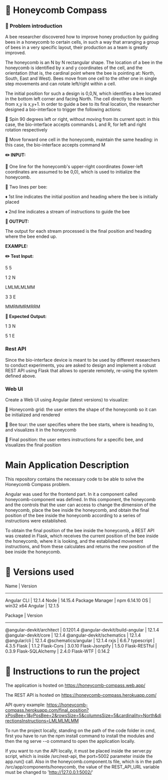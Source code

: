 # :honeybee: Honeycomb Compass
### :page_with_curl: Problem introduction

A bee researcher discovered how to improve honey production by guiding bees in a honeycomb to certain cells, in such a way that arranging a group of bees in a very specific layout, their production as a team is greatly improved.

The honeycomb is an N by N rectangular shape. The location of a bee in the honeycomb is identified by x and y coordinates of the cell, and the orientation (that is, the cardinal point where the bee is pointing at: North, South, East and West). Bees move from one cell to the other one in single step movements and can rotate left/right within a cell.

The initial position for such a design is 0,0,N, which identifies a bee located in the bottom left corner and facing North. The cell directly to the North from x,y is x,y+1.
In order to guide a bee to its final location, the researcher designed a bio-interface to trigger the following actions:

:small_blue_diamond: Spin 90 degrees left or right, without moving from its current spot: in this case, the bio-interface accepts commands L and R, for left and right rotation respectively

:small_blue_diamond: Move forward one cell in the honeycomb, maintain the same heading: in this case, the bio-interface accepts command M

**:pencil2: INPUT:**

:small_blue_diamond: One line for the honeycomb's upper-right coordinates (lower-left coordinates are assumed to be 0,0), which is used to initialize the honeycomb.

:small_blue_diamond: Two lines per bee:

:diamonds: 1st line indicates the initial position and heading where the bee is initially placed

:diamonds: 2nd line indicates a stream of instructions to guide the bee

**:pencil: OUTPUT:**

The output for each stream processed is the final position and heading where the bee ended up.
 
**EXAMPLE:**
 
**:pencil2: Test Input:**
 
5 5

1 2 N

LMLMLMLMM

3 3 E

MMRMMRMRRM
 
**:pencil: Expected Output:**
 
1 3 N

5 1 E

### Rest API
Since the bio-interface device is meant to be used by different researchers to conduct experiments, you are asked to design and implement a robust REST API using Flask that allows to operate remotely, re-using the system defined above.
 
### Web UI
Create a Web UI using Angular (latest versions) to visualize:

:small_blue_diamond: Honeycomb grid: the user enters the shape of the honeycomb so it can be initialized and rendered

:small_blue_diamond: Bee tour: the user specifies where the bee starts, where is heading to, and visualizes it in the honeycomb

:small_blue_diamond: Final position: the user enters instructions for a specific bee, and visualizes the final position

# Main Application Description
This repository contains the necessary code to be able to solve the Honeycomb Compass problem. 

Angular was used for the frontend part. In it a component called honeycomb-component was defined. In this component, the honeycomb and the controls that the user can access to change the dimension of the honeycomb, place the bee inside the honeycomb, and obtain the final position of the bee inside the honeycomb according to a series of instructions were established.

To obtain the final position of the bee inside the honeycomb, a REST API was created in Flask, which receives the current position of the bee inside the honeycomb, where it is looking, and the established movement instructions, and from these calculates and returns the new position of the bee inside the honeycomb. 

# :hammer: Versions used
   Name               |      Version
- - - - - - - - - - - - - - - - - - - - - - -
   Angular CLI        |      12.1.4
   Node               |      14.15.4
   Package Manager    |    npm 6.14.10
   OS                 |     win32 x64
   Angular            |      12.1.5
 
   Package                          |               Version
- - - - - - - - - - - - - - - - - - - - - - - - - - - - - - - - - - - - -
   @angular-devkit/architect        |               0.1201.4
   @angular-devkit/build-angular    |               12.1.4
   @angular-devkit/core             |               12.1.4
   @angular-devkit/schematics       |               12.1.4
   @angular/cli                     |               12.1.4
   @schematics/angular              |               12.1.4
   rxjs                             |               6.6.7
   typescript                       |               4.3.5
   Flask                            |               1.1.2
   Flask-Cors                       |               3.0.10
   Flask-Jsonpify                   |               1.5.0
   Flask-RESTful                    |               0.3.9
   Flask-SQLAlchemy                 |               2.4.0
   Flask-WTF                        |               0.14.2

# :link: Instructions to run the project
The application is hosted on https://honeycomb-compass.web.app/ 

The REST API is hosted on https://honeycomb-compass.herokuapp.com/

API query example: https://honeycomb-compass.herokuapp.com/final_position?xPosBee=1&yPosBee=2&rowsSize=5&columnsSize=5&cardinality=North&directionsInstructions=LMLMLMLMM 

To run the project locally, standing on the path of the code folder in cmd, first you have to run the npm install command to install the modules and then the ng serve --o command to open the application locally.

If you want to run the API locally, it must be placed inside the server.py script, which is inside /src/rest-api, the port=5002 parameter inside the app.run() call. Also in the honeycomb.component.ts file, which is in the path /src/app/components/honeycomb, the value of the REST_API_URL variable must be changed to 'http://127.0.0.1:5002/'